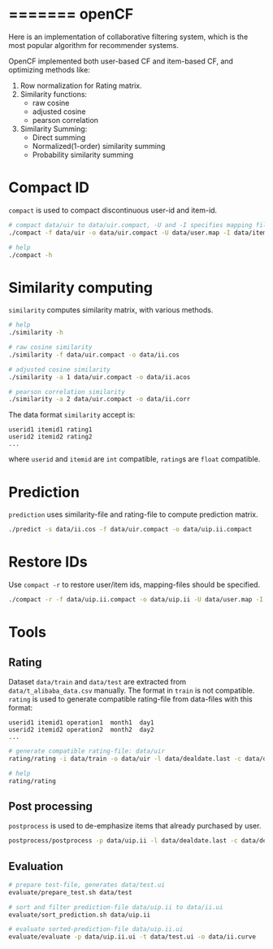 =======
openCF
======

Here is an implementation of collaborative filtering system, which is the most popular algorithm for recommender systems.

OpenCF implemented both user-based CF and item-based CF, and optimizing methods like:

1. Row normalization for Rating matrix.
2. Similarity functions:
    * raw cosine
    * adjusted cosine
    * pearson correlation
3. Similarity Summing:
    * Direct summing
    * Normalized(1-order) similarity summing
    * Probability similarity summing

# Compact ID

`compact` is used to compact discontinuous user-id and item-id.

```bash
# compact data/uir to data/uir.compact, -U and -I specifies mapping file names, which is used to restore ids.
./compact -f data/uir -o data/uir.compact -U data/user.map -I data/item.map

# help
./compact -h
```

# Similarity computing

`similarity` computes similarity matrix, with various methods. 

```bash
# help
./similarity -h

# raw cosine similarity
./similarity -f data/uir.compact -o data/ii.cos

# adjusted cosine similarity
./similarity -a 1 data/uir.compact -o data/ii.acos

# pearson correlation similarity
./similarity -a 2 data/uir.compact -o data/ii.corr
```

The data format `similarity` accept is:

```
userid1 itemid1 rating1
userid2 itemid2 rating2
...
```

where `userid` and `itemid` are `int` compatible, `rating`s are `float` compatible.

# Prediction

`prediction` uses similarity-file and rating-file to compute prediction matrix.

```bash
./predict -s data/ii.cos -f data/uir.compact -o data/uip.ii.compact
```

# Restore IDs

Use `compact -r` to restore user/item ids, mapping-files should be specified.

```bash
./compact -r -f data/uip.ii.compact -o data/uip.ii -U data/user.map -I data/item.map 
```

# Tools

## Rating 

Dataset `data/train` and `data/test` are extracted from `data/t_alibaba_data.csv` manually. The format in `train` is not compatible. `rating` is used to generate compatible rating-file from data-files with this format:

```
userid1 itemid1 operation1  month1  day1
userid2 itemid2 operation2  month2  day2
...
```

```bash
# generate compatible rating-file: data/uir
rating/rating -i data/train -o data/uir -l data/dealdate.last -c data/deal.count

# help
rating/rating
```

## Post processing

`postprocess` is used to de-emphasize items that already purchased by user.

```bash
postprocess/postprocess -p data/uip.ii -l data/dealdate.last -c data/deal.count -o data/uip.ii.mod
```

## Evaluation

```bash
# prepare test-file, generates data/test.ui
evaluate/prepare_test.sh data/test

# sort and filter prediction-file data/uip.ii to data/ii.ui
evaluate/sort_prediction.sh data/uip.ii

# evaluate sorted-prediction-file data/uip.ii.ui
evaluate/evaluate -p data/uip.ii.ui -t data/test.ui -o data/ii.curve
```

